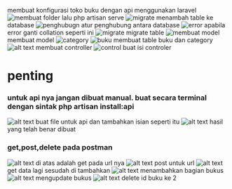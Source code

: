 membuat konfigurasi toko buku dengan api menggunakan laravel
![membuat folder](image.png)
lalu php artisan serve
![migrate](image-1.png)
menambah table ke database
![penghubugn](image-2.png)
atur penghubung antara database
![error](image-3.png)
apabila error ganti collation seperti ini
![migrate](image-4.png)
migrate table
![membuat model](image-5.png)
membuat model
![category](image-6.png)
![buku](image-7.png)
membuat table buku dan  category
![alt text](image-8.png)
membuat controller
![control](image-9.png)
buat isi controler
<h1>penting</h1>

<h3>untuk api nya jangan dibuat manual. buat secara terminal dengan sintak php artisan install:api</h3>

![alt text](image-10.png)
buat file untuk api dan tambahkan isian seperti itu
![alt text](image-11.png)
hasil yang telah benar dibuat
<h3>get,post,delete pada postman</h3>

![alt text](image-12.png)
di atas adalah get pada url nya
![alt text](image-13.png)
post untuk url
![alt text](image-14.png)
get data lagi sesudah di tambahkan
![alt text](image-15.png)
menambahkan bagian bukus
![alt text](image-16.png)
mengupdate bukus
![alt text](image-17.png)
delete id buku ke 2
